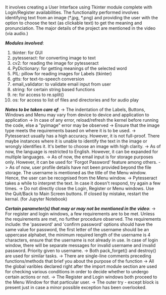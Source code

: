 It involves creating a User Interface using Tkinter module complete with Login/Register availabilities. The functionality performed involves identifying text from an image (*.jpg, *.png) and providing the user with the option to choose the text (as clickable text) to get the meaning and pronunciation. The major details of the project are mentioned in the video (via audio.)

*****Modules involved*****:
1. tkinter: for GUI
2. pytesseract: for converting image to text
3. cv2: for reading the image for pytesseract
4. PyDictionary: for getting meanings of the selected word
5. PIL: pillow for reading images for Labels (tkinter)
6. gtts: for text-to-speech conversion
7. email_validator: to validate email input from user
8. string: for certain string based functions
9. re: for access to re.split()
10. os: for access to list of files and directories and for audio play

*****Notes to be taken care of*****:
-> The indentation of the Labels, Buttons, Windows and Menu may vary from device to device and application to application
-> In case of any error, reload/refresh the kernel before running the code, else a "pyimage" error may be observed
-> Ensure that the image type meets the requirements based on where it is to be used.
-> Pytesseract usually has a high accuracy. However, it is not full-proof. There maybe instances where it is unable to identify the text in the image or wrongly identifies it. It's better to choose an image with high clarity.
-> As of now, the language is restricted to English. However, it can be expanded for multiple languages.
-> As of now, the email input is for storage purposes only. However, it can be used for 'Forgot Password' feature among others.
-> As of now, user profile details have not been provided beyond the file storage. The username is mentioned as the title of the Menu window. Hence, the user can be recognised from the Menu window.
-> Pytesseract takes a while to interpret the text. In case it doesn't respond, try again a few times.
-> Do not directly close the Login, Register or Menu windows. Use the Quit/Back to Main Screen buttons. If closed by mistake, restart the kernal. (for Jupyter Notebook) 

*****Certain parameter(s) that may or may not be mentioned in the video*****:
-> For register and login windows, a few requirements are to be met. Unless the requirements are met, no further procedure observed.
The requirements include: the 'password' and 'confirm password' options should have the same value for password, the first letter of the username should be an uppercase alphabet, the minimum required length of the username is 4 characters, ensure that the username is not already in use. In case of login window, there will be separate messages for invalid username and invalid password. Priority given to username.
-> Both pack_forget() and destroy() are used for similar tasks.
-> There are single-line comments preceding functions/methods that brief you about the purpose of the function
-> All the global varibles declared right after the import module section are used for checking various conditions in order to decide whether to undergo certain actions or not. 
-> The Register and Login windows both proceed to the Menu Window for that particular user.
-> The outer try - except block is present just in case a minor possible exception has been overlooked. 
